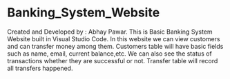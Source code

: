 # Banking_System_Website
Created and Developed by : Abhay Pawar. 
This is Basic Banking System Website built in Visual Studio Code.
In this website we can view customers and can transfer money among them.
Customers table will have basic fields such as name, email, current balance,etc. 
We can also see the status of transactions whether they are successful or not.
Transfer table will record all transfers happened.
